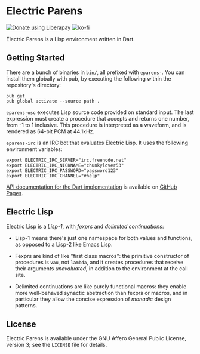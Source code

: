 # Electric Parens
<a href="https://liberapay.com/xkapastel/donate"><img alt="Donate using Liberapay" src="https://liberapay.com/assets/widgets/donate.svg"></a> [![ko-fi](https://www.ko-fi.com/img/donate_sm.png)](https://ko-fi.com/T6T5QRUW)

Electric Parens is a Lisp environment written in Dart.

## Getting Started
There are a bunch of binaries in `bin/`, all prefixed with
`eparens-`. You can install them globally with pub, by executing the
following within the repository's directory:

```
pub get
pub global activate --source path .
```

`eparens-osc` executes Lisp source code provided on standard
input. The last expression must create a procedure that accepts and
returns one number, from -1 to 1 inclusive. This procedure is
interpreted as a waveform, and is rendered as 64-bit PCM at 44.1kHz.

`eparens-irc` is an IRC bot that evaluates Electric Lisp. It uses the
following environment variables:

```
export ELECTRIC_IRC_SERVER="irc.freenode.net"
export ELECTRIC_IRC_NICKNAME="chunkylover53"
export ELECTRIC_IRC_PASSWORD="password123"
export ELECTRIC_IRC_CHANNEL="#help"
```

[API documentation for the Dart implementation](https://xkapastel.github.io/electric-parens/api/index.html) is available on [GitHub Pages](https://xkapastel.github.io/electric-parens/api/index.html).

## Electric Lisp
Electric Lisp is a *Lisp-1*, with *fexprs* and *delimited
continuations*:

- Lisp-1 means there's just one namespace for both values and
  functions, as opposed to a Lisp-2 like Emacs Lisp.

- Fexprs are kind of like "first class macros": the primitive
  constructor of procedures is `vau`, not `lambda`, and it creates
  procedures that receive their arguments *unevaluated*, in addition
  to the environment at the call site.

- Delimited continuations are like purely functional macros: they
  enable more well-behaved synactic abstraction than fexprs or macros,
  and in particular they allow the concise expression of *monadic*
  design patterns.

## License
Electric Parens is available under the GNU Affero General Public
License, version 3; see the `LICENSE` file for details.
